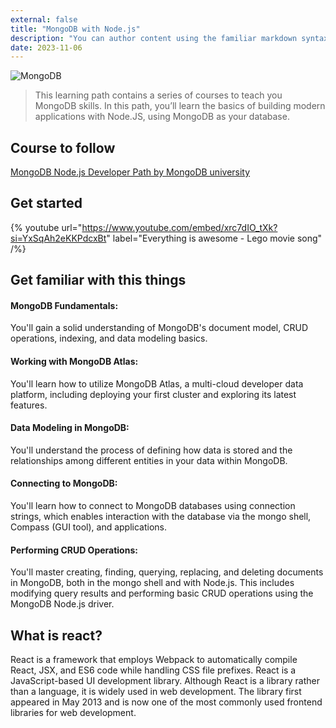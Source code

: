 ```yaml
---
external: false
title: "MongoDB with Node.js"
description: "You can author content using the familiar markdown syntax you already know. All basic markdown syntax is supported."
date: 2023-11-06
---
```


![MongoDB](/images/mongodb.png)
>This learning path contains a series of courses to teach you MongoDB skills. In this path, you’ll learn the basics of building modern applications with Node.JS, using MongoDB as your database.

## Course to follow
[MongoDB Node.js Developer Path by MongoDB university](https://learn.mongodb.com/learning-paths/mongodb-nodejs-developer-path)

## Get started
{% youtube url="https://www.youtube.com/embed/xrc7dIO_tXk?si=YxSqAh2eKKPdcxBt" label="Everything is awesome - Lego movie song" /%}

## Get familiar with this things

#### MongoDB Fundamentals:
You'll gain a solid understanding of MongoDB's document model, CRUD operations, indexing, and data modeling basics.

#### Working with MongoDB Atlas:
 You'll learn how to utilize MongoDB Atlas, a multi-cloud developer data platform, including deploying your first cluster and exploring its latest features.

#### Data Modeling in MongoDB:
You'll understand the process of defining how data is stored and the relationships among different entities in your data within MongoDB.

#### Connecting to MongoDB: 
You'll learn how to connect to MongoDB databases using connection strings, which enables interaction with the database via the mongo shell, Compass (GUI tool), and applications.

#### Performing CRUD Operations: 
You'll master creating, finding, querying, replacing, and deleting documents in MongoDB, both in the mongo shell and with Node.js. This includes modifying query results and performing basic CRUD operations using the MongoDB Node.js driver.
## What is react?
React is a framework that employs Webpack to automatically compile React, JSX, and ES6 code while handling CSS file prefixes. React is a JavaScript-based UI development library. Although React is a library rather than a language, it is widely used in web development. The library first appeared in May 2013 and is now one of the most commonly used frontend libraries for web development.



